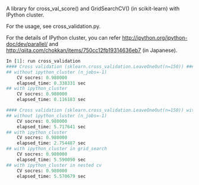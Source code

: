 A library for cross_val_score() and GridSearchCV() (in scikit-learn) with IPython cluster.

For the usage, see cross_validation.py.

For the details of IPython cluster, you can refer http://ipython.org/ipython-doc/dev/parallel/ and http://qiita.com/chokkan/items/750cc12fb19314636eb7 (in Japanese).

```python
In [1]: run cross_validation
#### Cross validation (sklearn.cross_validation.LeaveOneOut(n=150)) ####
## without ipython_cluster (n_jobs=-1)
	CV socres: 0.980000
	elapsed_time: 0.338331 sec
## with ipython_cluster
	CV socres: 0.980000
	elapsed_time: 0.116183 sec

#### Cross validation (sklearn.cross_validation.LeaveOneOut(n=150)) with grid_search (sklearn.cross_validation.LeaveOneOut(n=149)) ####
## without ipython_cluster (n_jobs=-1)
	CV socres: 0.980000
	elapsed_time: 5.717641 sec
## with ipython_cluster
	CV socres: 0.980000
	elapsed_time: 2.754487 sec
## with ipython_cluster in grid_search
	CV socres: 0.980000
	elapsed_time: 5.590090 sec
## with ipython_cluster in nested cv
	CV socres: 0.980000
	elapsed_time: 5.570679 sec
```

